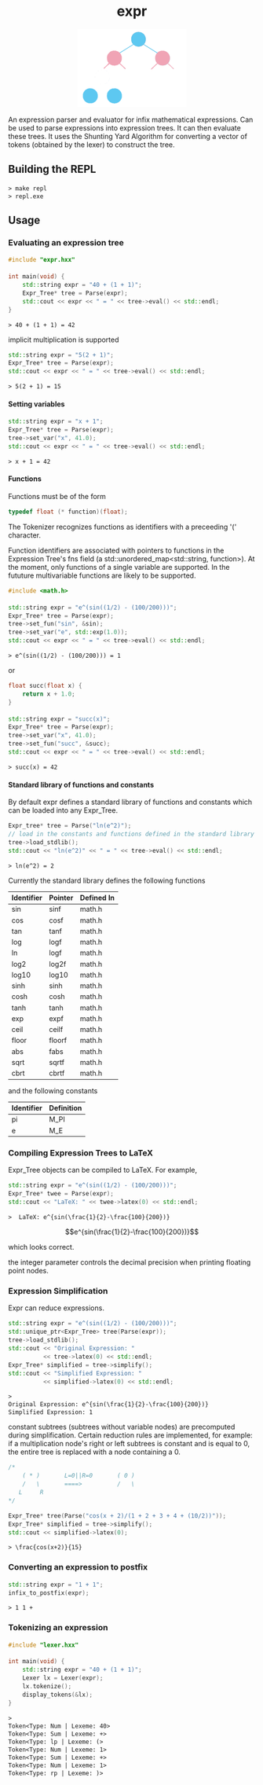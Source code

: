 
<h1 align="center">
    expr
</h1>

<p align="center">
    <img src="./imgs/exprtree.png">
</p>

An expression parser and evaluator for infix mathematical expressions. Can be used to parse expressions into expression trees. It can then evaluate these trees. It uses the Shunting Yard Algorithm for converting a vector of tokens (obtained by the lexer) to construct the tree.

## Building the REPL
```console
> make repl
> repl.exe
```




## Usage

### Evaluating an expression tree
```Cpp
#include "expr.hxx"

int main(void) {
    std::string expr = "40 + (1 + 1)";
    Expr_Tree* tree = Parse(expr);
    std::cout << expr << " = " << tree->eval() << std::endl;
}
```

```console
> 40 + (1 + 1) = 42
```

implicit multiplication is supported

```Cpp
std::string expr = "5(2 + 1)";
Expr_Tree* tree = Parse(expr);
std::cout << expr << " = " << tree->eval() << std::endl;
```

```console
> 5(2 + 1) = 15
```

#### Setting variables
```cpp
std::string expr = "x + 1";
Expr_Tree* tree = Parse(expr);
tree->set_var("x", 41.0);
std::cout << expr << " = " << tree->eval() << std::endl;
```

```console
> x + 1 = 42
```

#### Functions
Functions must be of the form
```cpp
typedef float (* function)(float);
```
The Tokenizer recognizes functions as identifiers with a preceeding '\(' character. 

Function identifiers are associated with pointers to functions in the Expression Tree's fns field (a std::unordered_map<std::string, function>). At the moment, only functions of a single variable are supported. In the fututure multivariable functions are likely to be supported.

```cpp
#include <math.h>

std::string expr = "e^(sin((1/2) - (100/200)))";
Expr_Tree* tree = Parse(expr);
tree->set_fun("sin", &sin);
tree->set_var("e", std::exp(1.0));
std::cout << expr << " = " << tree->eval() << std::endl;
```

```console
> e^(sin((1/2) - (100/200))) = 1
```

or

```cpp
float succ(float x) {
    return x + 1.0; 
}

std::string expr = "succ(x)";
Expr_Tree* tree = Parse(expr);
tree->set_var("x", 41.0);
tree->set_fun("succ", &succ);
std::cout << expr << " = " << tree->eval() << std::endl;
```

```console
> succ(x) = 42
```

#### Standard library of functions and constants

By default expr defines a standard library of functions and constants which can be loaded into any Expr_Tree.

```cpp
Expr_tree* tree = Parse("ln(e^2)");
// load in the constants and functions defined in the standard library
tree->load_stdlib();
std::cout << "ln(e^2)" << " = " << tree->eval() << std::endl;
```

```console
> ln(e^2) = 2
```

Currently the standard library defines the following functions

| Identifier   |    Pointer     | Defined In |
| -----------  | -------------- | -----------| 
| sin          |  sinf          | math.h     |
| cos          |  cosf          | math.h     |
| tan          |  tanf          | math.h     |
| log          |  logf          | math.h     |
| ln           |  logf          | math.h     |
| log2         |  log2f         | math.h     |
| log10        |  log10         | math.h     |
| sinh         |  sinh          | math.h     |
| cosh         |  cosh          | math.h     |
| tanh         |  tanh          | math.h     |
| exp          |  expf          | math.h     |
| ceil         |  ceilf         | math.h     |
| floor        |  floorf        | math.h     |
| abs          |  fabs          | math.h     |
| sqrt         |  sqrtf         | math.h     |
| cbrt         |  cbrtf         | math.h     |

and the following constants

| Identifier | Definition |
| ---------- | ---------- | 
| pi         |  M_PI      |
| e          |  M_E       |

### Compiling Expression Trees to LaTeX

Expr_Tree objects can be compiled to LaTeX. For example, 

```cpp
std::string expr = "e^(sin((1/2) - (100/200)))";
Expr_Tree* twee = Parse(expr);
std::cout << "LaTeX: " << twee->latex(0) << std::endl;
```

```console
>  LaTeX: e^{sin(\frac{1}{2}-\frac{100}{200})}
```

$$e^{sin(\frac{1}{2}-\frac{100}{200})}$$

which looks correct.

the integer parameter controls the decimal precision when printing floating point nodes.

### Expression Simplification

Expr can reduce expressions.

```cpp
std::string expr = "e^(sin((1/2) - (100/200)))";
std::unique_ptr<Expr_Tree> tree(Parse(expr));
tree->load_stdlib();
std::cout << "Original Expression: "
          << tree->latex(0) << std::endl;
Expr_Tree* simplified = tree->simplify();
std::cout << "Simplified Expression: "
          << simplified->latex(0) << std::endl;
```

```console
> 
Original Expression: e^{sin(\frac{1}{2}-\frac{100}{200})}
Simplified Expression: 1
```

constant subtrees (subtrees without variable nodes) are precomputed during simplification. Certain reduction rules are implemented, for example: if a multiplication node's right or left subtrees is constant and is equal to 0, the entire tree is replaced with a node containing a 0. 


```cpp
/*
    ( * )       L=0||R=0       ( 0 )
    /   \       ====>          /   \
   L     R
*/
```

```cpp
Expr_Tree* tree(Parse("cos(x + 2)/(1 + 2 + 3 + 4 + (10/2))"));
Expr_Tree* simplified = tree->simplify();
std::cout << simplified->latex(0);
```

```console
> \frac{cos(x+2)}{15}
```

### Converting an expression to postfix
```cpp
std::string expr = "1 + 1";
infix_to_postfix(expr);
```

```console
> 1 1 +
```

### Tokenizing an expression
```cpp
#include "lexer.hxx"

int main(void) {
    std::string expr = "40 + (1 + 1)";
    Lexer lx = Lexer(expr);
    lx.tokenize();
    display_tokens(&lx);
}
```

```console
> 
Token<Type: Num | Lexeme: 40>
Token<Type: Sum | Lexeme: +> 
Token<Type: lp | Lexeme: (>  
Token<Type: Num | Lexeme: 1> 
Token<Type: Sum | Lexeme: +> 
Token<Type: Num | Lexeme: 1> 
Token<Type: rp | Lexeme: )>  
```
